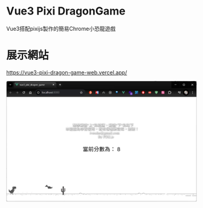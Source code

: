 # Vue3 Pixi DragonGame

Vue3搭配pixijs製作的簡易Chrome小恐龍遊戲



# 展示網站

https://vue3-pixi-dragon-game-web.vercel.app/

![image](./images/20250713153645.jpg)

